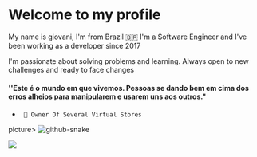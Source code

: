# Welcome to my profile

My name is giovani, I'm from Brazil 🇧🇷 I'm a Software Engineer and I've been working as a developer since 2017

I'm passionate about solving problems and learning. Always open to new challenges and ready to face changes

#### ''Este é o mundo em que vivemos. Pessoas se dando bem em cima dos erros alheios para manipularem e usarem uns aos outros."

-      🤑 Owner Of Several Virtual Stores
picture>
  <source media="(prefers-color-scheme: dark)" srcset="https://raw.githubusercontent.com/tobiasmeyhoefer/tobiasmeyhoefer/output/github-snake-dark.svg" />
  <source media="(prefers-color-scheme: light)" srcset="https://raw.githubusercontent.com/tobiasmeyhoefer/tobiasmeyhoefer/output/github-snake.svg" />
  <img alt="github-snake" src="https://raw.githubusercontent.com/tobiasmeyhoefer/tobiasmeyhoefer/output/github-snake.svg" />
</picture>

![](https://wallpaperaccess.com/full/869923.gif)
